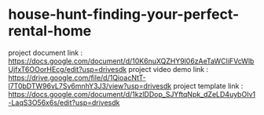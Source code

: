 # house-hunt-finding-your-perfect-rental-home
project document link : https://docs.google.com/document/d/10K6nuXQZHY9l06zAeTaWCIiFVcWlbUjfxT6OOorHEcg/edit?usp=drivesdk
project video demo link : https://drive.google.com/file/d/1QioacNtT-l7T0bDTW96vL7Sv6mnhY3J3/view?usp=drivesdk
project template link : https://docs.google.com/document/d/1kzlDDop_SJYftqNpk_dZeLD4uybOIv1-LaqS3O56x6s/edit?usp=drivesdk
